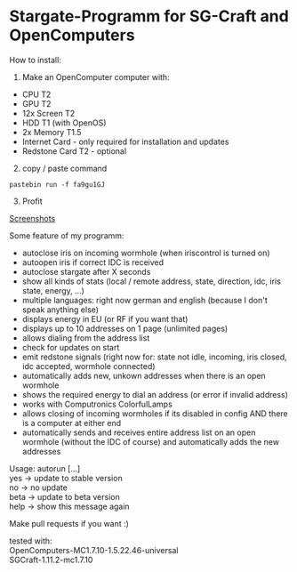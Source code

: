 # Stargate-Programm for SG-Craft and OpenComputers

How to install:

1) Make an OpenComputer computer with:
- CPU T2
- GPU T2
- 12x Screen T2
- HDD T1 (with OpenOS)
- 2x Memory T1.5
- Internet Card - only required for installation and updates
- Redstone Card T2 - optional

2) copy / paste command

```
pastebin run -f fa9gu1GJ
```

3) Profit

<a href="http://imgur.com/a/WnwiV">Screenshots</a>

Some feature of my programm:

- autoclose iris on incoming wormhole (when iriscontrol is turned on)
- autoopen iris if correct IDC is received
- autoclose stargate after X seconds
- show all kinds of stats (local / remote address, state, direction, idc, iris state, energy, ...)
- multiple languages: right now german and english (because I don't speak anything else)
- displays energy in EU (or RF if you want that)
- displays up to 10 addresses on 1 page (unlimited pages)
- allows dialing from the address list
- check for updates on start
- emit redstone signals (right now for: state not idle, incoming, iris closed, idc accepted, wormhole connected)
- automatically adds new, unkown addresses when there is an open wormhole
- shows the required energy to dial an address (or error if invalid address)
- works with Computronics ColorfulLamps
- allows closing of incoming wormholes if its disabled in config AND there is a computer at either end
- automatically sends and receives entire address list on an open wormhole (without the IDC of course) and automatically adds the new addresses

Usage: autorun [...]<br>
yes   -> update to stable version<br>
no    -> no update<br>
beta  -> update to beta version<br>
help  -> show this message again

Make pull requests if you want :)

tested with:<br>
OpenComputers-MC1.7.10-1.5.22.46-universal<br>
SGCraft-1.11.2-mc1.7.10
